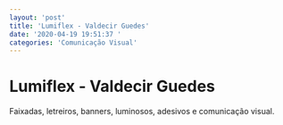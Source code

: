 ```yaml
---
layout: 'post'
title: 'Lumiflex - Valdecir Guedes'
date: '2020-04-19 19:51:37 '
categories: 'Comunicação Visual'
---
```


# Lumiflex - Valdecir Guedes

Faixadas, letreiros, banners, luminosos, adesivos e comunicação visual.

